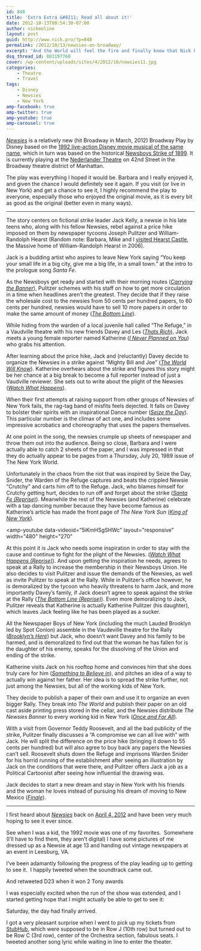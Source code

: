 ```yaml
---
id: 848
title: 'Extra Extra &#8211; Read all about it!'
date: 2012-10-13T00:54:30-07:00
author: nickmoline
layout: post
guid: http://www.nick.pro/?p=848
permalink: /2012/10/13/newsies-on-broadway/
excerpt: "And the World will feel the fire and finally know that Nick has seen Newsies on Broadway"
dsq_thread_id: 883197760
cover: /wp-content/uploads/sites/4/2012/10/newsies11.jpg
categories:
    - Theatre
    - Travel
tags:
    - Disney
    - Newsies
    - New York
amp-facebook: true
amp-twitter: true
amp-youtube: true
amp-carousel: true
---
```

<a title="Newsies: The Musical on Broadway" href="http://www.newsiesthemusical.com/" target="_blank" rel="noopener">_Newsies_</a> is a relatively new (hit Broadway in March, 2012) Broadway Play by Disney based on the <a title="Newsies (1992) on IMDB" href="http://www.imdb.com/title/tt0104990/" target="_blank" rel="noopener">1992 live-action Disney movie musical of the same name</a>, which in turn was based on the historical <a href="http://en.wikipedia.org/wiki/Newsboys_Strike_of_1899" target="_blank" rel="noopener">Newsboys Strike of 1899</a>. It is currently playing at the <a href="http://www.nederlandertheatre.com/" target="_blank" rel="noopener">Nederlander Theatre</a> on 42nd Street in the Broadway theatre district of Manhattan.

The play was everything I hoped it would be. Barbara and I really enjoyed it, and given the chance I would definitely see it again. If you visit (or live in New York) and get a chance to see it, I highly recommend the play to everyone, especially those who enjoyed the original movie, as it is every bit as good as the original (better even in many ways).

<!--more-->
***

The story centers on fictional strike leader Jack Kelly, a newsie in his late teens who, along with his fellow Newsies, rebel against a price hike imposed on them by newspaper tycoons Joseph Pulitzer and William-Randolph Hearst (Random note: Barbara, Mike and I [visited Hearst Castle](https://www.nick.pro/2007/01/03/2006-a-nick-oddity/ "2006 – A Nick Oddity"), the Massive home of William-Randolph Hearst in 2006).

Jack is a budding artist who aspires to leave New York saying &#8220;You keep your small life in a big city, give me a big life, in a small town.&#8221; at the intro to the prologue song _Santa Fe_.

As the Newsboys get ready and started with their morning routes (_[Carrying the Banner](http://open.spotify.com/track/6coRHZEuwsT61bQM6NsjqV)_), Pulitzer schemes with his staff on how to get more circulation in a time when headlines aren&#8217;t the greatest. They decide that if they raise the wholesale cost to the newsies from 50 cents per hundred papers, to 60 cents per hundred, newsies would have to sell 10 more papers in order to make the same amount of money (_[The Bottom Line](http://open.spotify.com/track/1rNZdFZDDqs4bHmSWV2mj7)_).

While hiding from the warden of a local juvenile hall called &#8220;The Refuge,&#8221; in a Vaudville theatre with his new friends Davey and Les (_[Thats Rich](http://open.spotify.com/track/5ZBuajcA9helXKf0kijwIs)_), Jack meets a young female reporter named Katherine (_[I Never Planned on You](http://open.spotify.com/track/6zeHbZnkUcqTAwn2Qhkgjf)_) who grabs his attention.

After learning about the price hike, Jack and (reluctantly) Davey decide to organize the Newsies in a strike against &#8220;Mighty Bill and Joe&#8221; (_[The World Will Know](http://open.spotify.com/track/6xL1QzHm00nlEWM5IcGZen)_). Katherine overhears about the strike and figures this story might be her chance at a big break to become a full reporter instead of just a Vaudville reviewer. She sets out to write about the plight of the Newsies (_[Watch What Happens](http://open.spotify.com/track/0qlWOVWmcWSP5oSwC0aaAT)_).

When their first attempts at raising support from other groups of Newsies of New York fails, the rag-tag band of misfits feels dejected. It falls on Davey to bolster their spirits with an inspirational Dance number (_[Seize the Day](http://open.spotify.com/track/4yDnyrrcU8E89p7cdAMaGy)_). This particular number is the climax of act one, and includes some impressive acrobatics and choreography that uses the papers themselves.

At one point in the song, the newsies crumple up sheets of newspaper and throw them out into the audience. Being so close, Barbara and I were actually able to catch 2 sheets of the paper, and I was impressed in that they do actually appear to be pages from a Thursday, July 20, 1989 issue of The New York World.

<amp-carousel lightbox width="217" height="300" layout="responsive" type="slides">
    <amp-img 
        src="{{ site.baseurl }}/wp-content/uploads/sites/4/2012/10/Scan-5.jpeg" 
        title="July 20, 1899 Issue of The New York World - Page 1 of 4"
        alt="July 20, 1899 Issue of The New York World - Page 1 of 4"
        width="217" height="300" layout="responsive"></amp-img>
    <amp-img 
        src="{{ site.baseurl }}/wp-content/uploads/sites/4/2012/10/Scan-6.jpeg" 
        title="July 20, 1899 Issue of The New York World - Page 2 of 4"
        alt="July 20, 1899 Issue of The New York World - Page 2 of 4"
        width="217" height="300" layout="responsive"></amp-img>
    <amp-img 
        src="{{ site.baseurl }}/wp-content/uploads/sites/4/2012/10/Scan-7.jpeg" 
        title="July 20, 1899 Issue of The New York World - Page 3 of 4"
        alt="July 20, 1899 Issue of The New York World - Page 3 of 4"
        width="217" height="300" layout="responsive"></amp-img>
    <amp-img 
        src="{{ site.baseurl }}/wp-content/uploads/sites/4/2012/10/Scan-8.jpeg" 
        title="July 20, 1899 Issue of The New York World - Page 4 of 4"
        alt="July 20, 1899 Issue of The New York World - Page 4 of 4"
        width="217" height="300" layout="responsive"></amp-img>
</amp-carousel>

Unfortunately in the chaos from the riot that was inspired by Seize the Day, Snider, the Warden of the Refuge captures and beats the crippled Newsie &#8220;Crutchy&#8221; and carts him off to the Refuge. Jack, who blames himself for Crutchy getting hurt, decides to run off and forget about the strike (_[Santa Fe (Reprise)](http://open.spotify.com/track/19OKUCz1dVheTSNFok96yb)_). Meanwhile the rest of the Newsies (and Katherine) celebrate with a tap dancing number because they have become famous as Katherine&#8217;s article has made the front page of _The New York Sun_ (_[King of New York](http://open.spotify.com/track/6d0ZUFGujfWikLTpKghuIU)_).

<amp-youtube
    data-videoid="5iKmHSgSHWc"
    layout="responsive"
    width="480"
    height="270"
></amp-youtube>

At this point it is Jack who needs some inspiration in order to stay with the cause and continue to fight for the plight of the Newsies. (_[Watch What Happens (Reprise)](http://open.spotify.com/track/7C8PCkgSZHpPdva7J1q4xF)_). And upon getting the inspiration he needs, agrees to speak at a Rally to increase the membership in their Newsboys Union. He also decides to visit Pulitzer and issue the demands of the Newsies, as well as invite Pulitzer to speak at the Rally. While in Pulitzer&#8217;s office however, he is demoralized by the tycoon who heavily threatens to harm Jack, and more importantly Davey&#8217;s family, if Jack doesn&#8217;t agree to speak against the strike at the Rally (_[The Bottom Line (Reprise)](http://open.spotify.com/track/5MzD10eAeRgj4hyAkyclyK)_). Even more demoralizing to Jack, Pulitzer reveals that Katherine is actually Katherine Pulitzer (his daughter), which leaves Jack feeling like he has been played as a sucker.

All the Newspaper Boys of New York (including the much Lauded Brooklyn led by Spot Conlon) assemble in the Vaudeville theatre for the Rally (_[Brooklyn&#8217;s Here](http://open.spotify.com/track/23ODXfCCZTL2rbZ6q2uToo)_) but Jack, who doesn&#8217;t want Davey and his family to be harmed, and is demoralized to find out that the woman he has fallen for is the daughter of his enemy, speaks for the dissolving of the Union and ending of the strike.

Katherine visits Jack on his rooftop home and convinces him that she does truly care for him (_[Something to Believe in](http://open.spotify.com/track/0MvHuL4IOGZ1SD1uYzYvNU)_), and pitches an idea of a way to actually win against her father. Her idea is to spread the strike further, not just among the Newsies, but all of the working kids of New York.

They decide to publish a paper of their own and use it to organize an even bigger Rally. They break into _The World_ and publish their paper on an old cast aside printing press stored in the cellar, and the Newsies distribute _The Newsies Banner_ to every working kid in New York (_[Once and For All](http://open.spotify.com/track/5DTvdWPSGVxmJMwsFM9zPf)_).

With a visit from Governor Teddy Roosevelt, and all the bad publicity of the strike, Pulitzer finally discusses a &#8220;A compromise we can all live with&#8221; with Jack. He will split the difference on the price hike (bringing it down to 55 cents per hundred) but will also agree to buy back any papers the Newsies can&#8217;t sell. Roosevelt shuts down the Refuge and imprisons Warden Snider for his horrid running of the establishment after seeing an illustration by Jack on the conditions that were there, and Pulitzer offers Jack a job as a Political Cartoonist after seeing how influential the drawing was.

Jack decides to start a new dream and stay in New York with his friends and the woman he loves instead of pursuing his dream of moving to New Mexico (_[Finale](http://open.spotify.com/track/6OHgYFIAbsMsnp44QoHC84)_).

***

I first heard about <a title="Newsies: The Musical on Broadway" href="http://www.newsiesthemusical.com/" target="_blank" rel="noopener">_Newsies_</a> back on <a href="https://www.facebook.com/nickmoline/posts/10150793457108336" target="_blank" rel="noopener">April 4, 2012</a> and have been very much hoping to see it ever since.

<amp-facebook width="552"
    height="303"
    layout="responsive"
    data-href="https://www.facebook.com/nickmoline/posts/10150793457108336">
</amp-facebook>

See when I was a kid, the 1992 movie was one of my favorites.  Somewhere (I&#8217;ll have to find them, they aren&#8217;t digital) I have some pictures of me dressed up as a Newsie at age 13 and handing out vintage newspapers at an event in Leesburg, VA.

I&#8217;ve been adamantly following the progress of the play leading up to getting to see it.  I happily tweeted when the soundtrack came out.

<amp-twitter width="375"
    height="472"
    layout="responsive"
    data-tweetid="189763152731320320">
</amp-twitter>

And retweeted D23 when it won 2 Tony awards

<amp-twitter width="375"
    height="472"
    layout="responsive"
    data-tweetid="197408476094406657">
</amp-twitter>

I was especially excited when the run of the show was extended, and I started getting hope that I might actually be able to get to see it:

<amp-twitter width="375"
    height="472"
    layout="responsive"
    data-tweetid="202874240469434368">
</amp-twitter>

Saturday, the day had finally arrived.

<amp-twitter width="375"
    height="472"
    layout="responsive"
    data-tweetid="254567957466841088">
</amp-twitter>

I got a very pleasant surprise when I went to pick up my tickets from <a href="http://www.stubhub.com/" target="_blank" rel="noopener" class="broken_link">StubHub</a>, which were supposed to be in Row J (10th row) but turned out to be Row C (3rd row), center of the Orchestra section, fabulous seats. I tweeted another song lyric while waiting in line to enter the theater.

<amp-twitter width="375"
    height="472"
    layout="responsive"
    data-tweetid="254631981143449601">
</amp-twitter>
